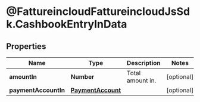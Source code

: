 # @FattureincloudFattureincloudJsSdk.CashbookEntryInData

## Properties

Name | Type | Description | Notes
------------ | ------------- | ------------- | -------------
**amountIn** | **Number** | Total amount in. | [optional] 
**paymentAccountIn** | [**PaymentAccount**](PaymentAccount.md) |  | [optional] 


